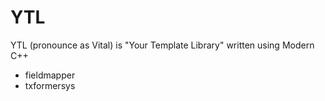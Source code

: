 # YTL
YTL (pronounce as Vital) is "Your Template Library" written using Modern C++
- fieldmapper
- txformersys
